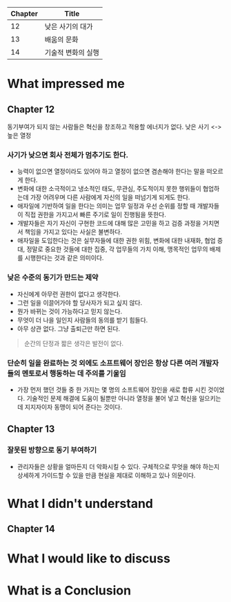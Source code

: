 | Chapter | Title |
| -- | -- |
| 12 | 낮은 사기의 대가 |
| 13 | 배움의 문화 |
| 14 | 기술적 변화의 실행 |

# What impressed me

## Chapter 12
동기부여가 되지 않는 사람들은 혁신을 창조하고 적용할 에너지가 없다. 낮은 사기 <-> 높은 열정 

### 사기가 낮으면 회사 전체가 멈추기도 한다. 
- 능력이 없으면 열정이라도 있어야 하고 열정이 없으면 겸손해야 한다는 말을 떠오르게 한다. 
- 변화에 대한 소극적이고 냉소적인 태도, 무관심, 주도적이지 못한 행위들이 협업하는데 가장 어려우며 다른 사람에게 자신의 일을 떠넘기게 되게도 한다. 
- 애자일에 기반하여 일을 한다는 의미는 업무 일정과 우선 순위를 정할 때 개발자들이 직접 권한을 가지고서 빠른 주기로 일이 진행됨을 뜻한다. 
- 개발자들은 자기 자신이 구현한 코드에 대해 많은 고민을 하고 검증 과정을 거치면서 책임을 가지고 있다는 사실은 불변하다.
- 애자일을 도입한다는 것은 실무자들에 대한 권한 위힘, 변화에 대한 내재화, 협업 증대, 정말로 중요한 것들에 대한 집중, 각 업무들의 가치 이해, 맹목적인 업무의 배제를 시행한다는 것과 같은 의미이다.

### 낮은 수준의 동기가 만드는 제약
- 자신에게 아무런 권한이 없다고 생각한다.
- 그런 일을 이끌어가야 할 당사자가 되고 싶지 않다.
- 뭔가 바뀌는 것이 가능하다고 믿지 않는다.
- 무엇이 더 나을 일인지 사람들의 동의를 받기 힘들다.
- 아무 상관 없다. 그냥 출퇴근만 하면 된다.
> 순간의 단정과 짧은 생각은 발전이 없다.

### 단순히 일을 완료하는 것 외에도 소프트웨어 장인은 항상 다른 여러 개발자들의 멘토로서 행동하는 데 주의를 기울임
- 가장 먼저 했던 것들 중 한 가지는 몇 명의 소프트웨어 장인을 새로 합류 시킨 것이었다. 기술적인 문제 해결에 도움이 될뿐만 아니라 열정을 불어 넣고 혁신을 일으키는 데 지지자이자 동맹이 되어 준다는 것이다.  

      
## Chapter 13

### 잘못된 방향으로 동기 부여하기 
- 관리자들은 상황을 얼마든지 더 악화시킬 수 있다. 구체적으로 무엇을 해야 하는지 상세하게 가이드할 수 있을 만큼 현실을 제대로 이해하고 있나 의문이다.
 

# What I didn't understand


## Chapter 14 

# What I would like to discuss
> 



# What is a Conclusion
> 
> 

